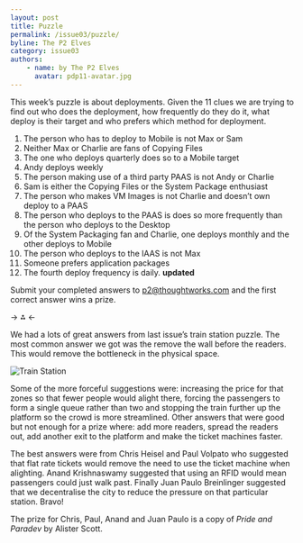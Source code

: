 ```yaml
---
layout: post
title: Puzzle
permalink: /issue03/puzzle/
byline: The P2 Elves
category: issue03
authors:
    - name: by The P2 Elves
      avatar: pdp11-avatar.jpg
---
```

This week’s puzzle is about deployments. Given the 11 clues we are trying to find out who does the deployment, how frequently do they do it, what deploy is their target and who prefers which method for deployment.

1. The person who has to deploy to Mobile is not Max or Sam
2. Neither Max or Charlie are fans of Copying Files
3. The one who deploys quarterly does so to a Mobile target
4. Andy deploys weekly
5. The person making use of a third party PAAS is not Andy or Charlie
6. Sam is either the Copying Files or the System Package enthusiast
7. The person who makes VM Images is not Charlie and doesn’t own deploy to a PAAS
8. The person who deploys to the PAAS is does so more frequently than the person who deploys to the Desktop
9. Of the System Packaging fan and Charlie, one deploys monthly and the other deploys to Mobile
10. The person who deploys to the IAAS is not Max
11. Someone prefers application packages
12. The fourth deploy frequency is daily. **updated**

Submit your completed answers to p2@thoughtworks.com and the first correct answer wins a prize.

-> ⁂ <-

We had a lots of great answers from last issue’s train station puzzle. The most common answer we got was the remove the wall before the readers. This would remove the bottleneck in the physical space. 

![Train Station](/p2/images/improve-this/train-station.png)

Some of the more forceful suggestions were: increasing the price for that zones so that fewer people would alight there, forcing the passengers to form a single queue rather than two and stopping the train further up the platform so the crowd is more streamlined. Other answers that were good but not enough for a prize where: add more readers, spread the readers out, add another exit to the platform and make the ticket machines faster. 

The best answers were from Chris Heisel and Paul Volpato who suggested that flat rate tickets would remove the need to use the ticket machine when alighting. Anand Krishnaswamy suggested that using an RFID would mean passengers could just walk past. Finally Juan Paulo Breinlinger suggested that we decentralise the city to reduce the pressure on that particular station. Bravo!

The prize for Chris, Paul, Anand and Juan Paulo is a copy of *Pride and Paradev* by Alister Scott.
